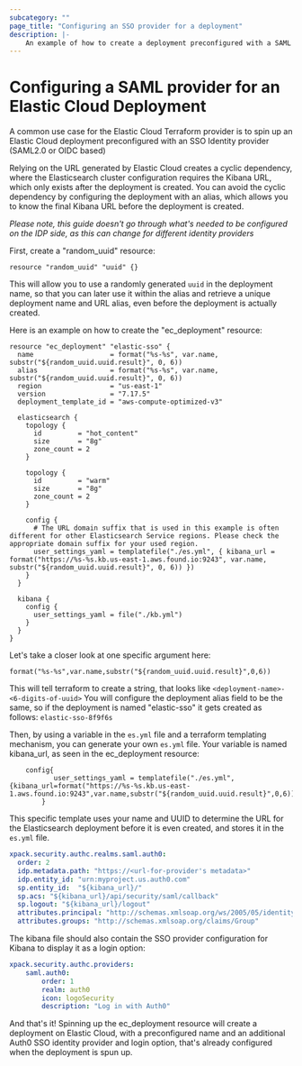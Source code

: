 ```yaml
---
subcategory: ""
page_title: "Configuring an SSO provider for a deployment"
description: |-
    An example of how to create a deployment preconfigured with a SAML provider
---
```


# Configuring a SAML provider for an Elastic Cloud Deployment

A common use case for the Elastic Cloud Terraform provider is to spin up an Elastic Cloud deployment preconfigured with an SSO Identity provider (SAML2.0 or OIDC based) 

Relying on the URL generated by Elastic Cloud creates a cyclic dependency, where the Elasticsearch cluster configuration requires the Kibana URL, which only exists after the deployment is created. You can avoid the cyclic dependency by configuring the deployment with an alias, which allows you to know the final Kibana URL before the deployment is created.

*Please note, this guide doesn't go through what's needed to be configured on the IDP side, as this can change for different identity providers*

First, create a "random_uuid" resource:

```hcl
resource "random_uuid" "uuid" {}
```

This will allow you to use a randomly generated `uuid` in the deployment name, so that you can later use it within the alias and retrieve a unique deployment name and URL alias, even before the deployment is actually created.

Here is an example on how to create the "ec_deployment" resource:

```hcl
resource "ec_deployment" "elastic-sso" {
  name                   = format("%s-%s", var.name, substr("${random_uuid.uuid.result}", 0, 6))
  alias                  = format("%s-%s", var.name, substr("${random_uuid.uuid.result}", 0, 6))
  region                 = "us-east-1"
  version                = "7.17.5"
  deployment_template_id = "aws-compute-optimized-v3"

  elasticsearch {
    topology {
      id         = "hot_content"
      size       = "8g"
      zone_count = 2
    }

    topology {
      id         = "warm"
      size       = "8g"
      zone_count = 2
    }

    config {
      # The URL domain suffix that is used in this example is often different for other Elasticsearch Service regions. Please check the appropriate domain suffix for your used region.
      user_settings_yaml = templatefile("./es.yml", { kibana_url = format("https://%s-%s.kb.us-east-1.aws.found.io:9243", var.name, substr("${random_uuid.uuid.result}", 0, 6)) })
    }
  }

  kibana {
    config {
      user_settings_yaml = file("./kb.yml")
    }
  }
}

```

Let's take a closer look at one specific argument here:

```hcl
format("%s-%s",var.name,substr("${random_uuid.uuid.result}",0,6))
```

This will tell terraform to create a string, that looks like  `<deployment-name>-<6-digits-of-uuid>`
You will configure the deployment alias field to be the same, so if the deployment is named "elastic-sso" it gets created as follows: `elastic-sso-8f9f6s`

Then, by using a variable in the `es.yml` file and a terraform templating mechanism, you can generate your own `es.yml` file. Your variable is named kibana_url, as seen in the ec_deployment resource:

```hcl
    config{
           user_settings_yaml = templatefile("./es.yml",{kibana_url=format("https://%s-%s.kb.us-east-1.aws.found.io:9243",var.name,substr("${random_uuid.uuid.result}",0,6))})
        }
```

This specific template uses your name and UUID to determine the URL for the Elasticsearch deployment before it is even created, and stores it in the `es.yml` file.

```yaml
xpack.security.authc.realms.saml.auth0:
  order: 2
  idp.metadata.path: "https://<url-for-provider's metadata>"
  idp.entity_id: "urn:myproject.us.auth0.com"
  sp.entity_id:  "${kibana_url}/"
  sp.acs: "${kibana_url}/api/security/saml/callback"
  sp.logout: "${kibana_url}/logout"
  attributes.principal: "http://schemas.xmlsoap.org/ws/2005/05/identity/claims/upn"
  attributes.groups: "http://schemas.xmlsoap.org/claims/Group"
```

The kibana file should also contain the SSO provider configuration for Kibana to display it as a login option:

```yaml
xpack.security.authc.providers:
    saml.auth0:
        order: 1
        realm: auth0
        icon: logoSecurity
        description: "Log in with Auth0"
```

And that's it! Spinning up the ec_deployment resource will create a deployment on Elastic Cloud, with a preconfigured name and an additional Auth0 SSO identity provider and login option, that's already configured when the deployment is spun up.
